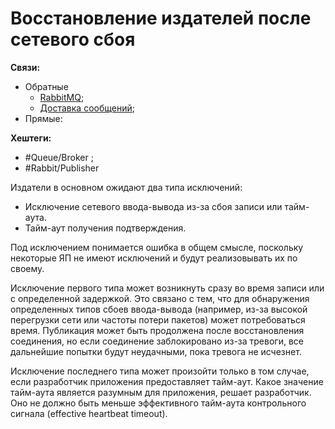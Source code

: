 
# Восстановление издателей после сетевого сбоя

**Связи:**
- Обратные
	- [RabbitMQ](rabbit-mq.md);
	- [Доставка сообщений](rabbit-messaging);
- Прямые:

**Хештеги:**
- #Queue/Broker ;
- #Rabbit/Publisher 

Издатели в основном ожидают два типа исключений:

- Исключение сетевого ввода-вывода из-за сбоя записи или тайм-аута.
- Тайм-аут получения подтверждения.

Под исключением понимается ошибка в общем смысле, поскольку некоторые ЯП не имеют исключений и будут реализовывать их по своему.

Исключение первого типа может возникнуть сразу во время записи или с определенной задержкой. Это связано с тем, что для обнаружения определенных типов сбоев ввода-вывода (например, из-за высокой перегрузки сети или частоты потери пакетов) может потребоваться время. Публикация может быть продолжена после восстановления соединения, но если соединение заблокировано из-за тревоги, все дальнейшие попытки будут неудачными, пока тревога не исчезнет.

Исключение последнего типа может произойти только в том случае, если разработчик приложения предоставляет тайм-аут. Какое значение тайм-аута является разумным для приложения, решает разработчик. Оно не должно быть меньше эффективного тайм-аута контрольного сигнала (effective heartbeat timeout).

